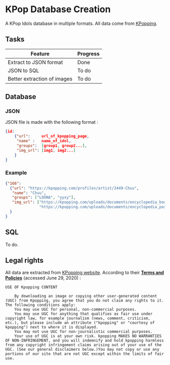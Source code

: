 # KPop Database Creation

A KPop Idols database in multiple formats. All data come from [KPopping](https://kpopping.com).

## Tasks

| Feature                    | Progress     |
|----------------------------|--------------|
| Extract to JSON format     | Done         |
| JSON to SQL                | To do        |
| Better extraction of images| To do        |

## Database
### JSON
JSON file is made with the following format :
```json
{id:
    {"url":     url_of_kpopping_page,
     "name" :   name_of_idol,
     "groups":  [group1, group2...],
     "img_url": [img1, img2...]
    }
}
```

### Example
```json
{"166": 
  {"url": "https://kpopping.com/profiles/artist/2449-Chuu", 
   "name": "Chuu", 
   "groups": ["LOONA", "yyxy"], 
   "img_url": ["https://kpopping.com/uploads/documents/encyclopedia_body_artist/xfirst_Chuu350x600.png.keep.fff.png.pagespeed.ic.lGKs1u5BzV.png", 
               "https://kpopping.com/uploads/documents/encyclopedia_pose_sidebar_top/xsecond_Chuu350x400.png.keep.e6ecf0.png.pagespeed.ic.BGVl8tJy7G.jpg"]
  }
}
```

## SQL
To do.

## Legal rights
All data are extracted from [KPopping website](https://kpopping.com). According to their [__Terms and Policies__](https://kpopping.com/help/21-Terms-and-Policies) (accessed June 29, 2020) :

```
USE OF Kpopping CONTENT

    By downloading an image or copying other user-generated content (UGC) from Kpopping, you agree that you do not claim any rights to it. The following conditions apply:
    You may use UGC for personal, non-commercial purposes.
    You may use UGC for anything that qualifies as fair use under copyright law, for example journalism (news, comment, criticism, etc.), but please include an attribute ("kpopping" or "courtesy of kpopping") next to where it is displayed.
    You may not use UGC for non-journalistic commercial purposes.
    Your use of UGC is at your own risk. kpopping MAKES NO WARRANTIES OF NON-INFRINGEMENT, and you will indemnify and hold kpopping harmless from any copyright infringement claims arising out of your use of the UGC. (See our general disclaimers below.)You may not copy or use any portions of our site that are not UGC except within the limits of fair use.
```
